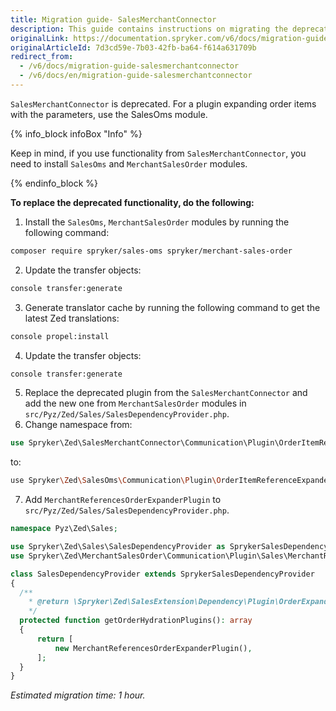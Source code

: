 ```yaml
---
title: Migration guide- SalesMerchantConnector
description: This guide contains instructions on migrating the deprecated SalesMerchantConnector to SalesOms modules provided by Spryker.
originalLink: https://documentation.spryker.com/v6/docs/migration-guide-salesmerchantconnector
originalArticleId: 7d3cd59e-7b03-42fb-ba64-f614a631709b
redirect_from:
  - /v6/docs/migration-guide-salesmerchantconnector
  - /v6/docs/en/migration-guide-salesmerchantconnector
---
```


`SalesMerchantConnector` is deprecated. For a plugin expanding order items with the parameters, use the SalesOms module.

{% info_block infoBox "Info" %}

Keep in mind, if you use functionality from `SalesMerchantConnector`, you need to install `SalesOms` and `MerchantSalesOrder` modules.

{% endinfo_block %}

**To replace the deprecated functionality, do the following:**

1. Install the `SalesOms`, `MerchantSalesOrder` modules by running the following command:
```bash
composer require spryker/sales-oms spryker/merchant-sales-order
```
2. Update the transfer objects:
```bash
console transfer:generate
```
3. Generate translator cache by running the following command to get the latest Zed translations:
```bash
console propel:install
```
4. Update the transfer objects:
```bash
console transfer:generate
```
5. Replace the deprecated plugin from the `SalesMerchantConnector` and add the new one from `MerchantSalesOrder` modules in `src/Pyz/Zed/Sales/SalesDependencyProvider.php`.
6. Change namespace from:
```php
use Spryker\Zed\SalesMerchantConnector\Communication\Plugin\OrderItemReferenceExpanderPreSavePlugin;
```
to:
```bash
use Spryker\Zed\SalesOms\Communication\Plugin\OrderItemReferenceExpanderPreSavePlugin;
```
7. Add `MerchantReferencesOrderExpanderPlugin` to `src/Pyz/Zed/Sales/SalesDependencyProvider.php`.
```php
namespace Pyz\Zed\Sales;

use Spryker\Zed\Sales\SalesDependencyProvider as SprykerSalesDependencyProvider;
use Spryker\Zed\MerchantSalesOrder\Communication\Plugin\Sales\MerchantReferencesOrderExpanderPlugin;

class SalesDependencyProvider extends SprykerSalesDependencyProvider
{
  /**
    * @return \Spryker\Zed\SalesExtension\Dependency\Plugin\OrderExpanderPluginInterface[]
    */
  protected function getOrderHydrationPlugins(): array
  {
      return [
          new MerchantReferencesOrderExpanderPlugin(),
      ];
  }
}
```

*Estimated migration time: 1 hour.*
